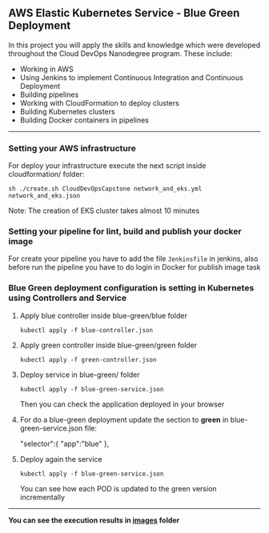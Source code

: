 ## AWS Elastic Kubernetes Service - Blue Green Deployment

In this project you will apply the skills and knowledge which were developed throughout the Cloud DevOps Nanodegree program. These include:

* Working in AWS
* Using Jenkins to implement Continuous Integration and Continuous Deployment
* Building pipelines
* Working with CloudFormation to deploy clusters
* Building Kubernetes clusters
* Building Docker containers in pipelines

---
### Setting your AWS infrastructure

For deploy your infrastructure execute the next script inside cloudformation/ folder:

    sh ./create.sh CloudDevOpsCapstone network_and_eks.yml network_and_eks.json
    
Note: The creation of EKS cluster takes almost 10 minutes

### Setting your pipeline for lint, build and publish your docker image

For create your pipeline you have to add the file `Jenkinsfile` in jenkins, also before run the pipeline you have to do login in Docker for publish image task

### Blue Green deployment configuration is setting in Kubernetes using Controllers and Service

1) Apply blue controller inside blue-green/blue folder
    
    `kubectl apply -f blue-controller.json`
    
2) Apply green controller inside blue-green/green folder
    
    `kubectl apply -f green-controller.json`
    
3) Deploy service in blue-green/ folder

    `kubectl apply -f blue-green-service.json`
    
   Then you can check the application deployed in your browser
    
4) For do a blue-green deployment update the section to **green** in blue-green-service.json file:


    "selector":{
          "app":"blue" 
        },

5) Deploy again the service

    `kubectl apply -f blue-green-service.json`
    
    You can see how each POD is updated to the green version incrementally

---
**You can see the execution results in [images](https://github.com/herrera-luis/) folder**
